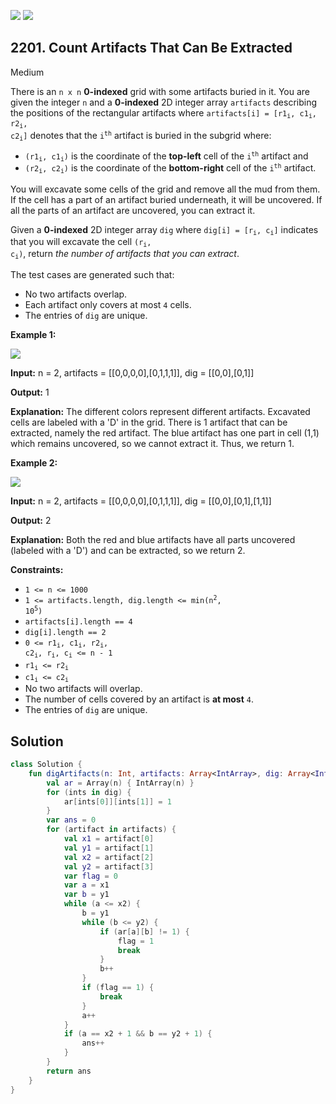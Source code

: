 [![](https://img.shields.io/github/stars/javadev/LeetCode-in-Kotlin?label=Stars&style=flat-square)](https://github.com/javadev/LeetCode-in-Kotlin)
[![](https://img.shields.io/github/forks/javadev/LeetCode-in-Kotlin?label=Fork%20me%20on%20GitHub%20&style=flat-square)](https://github.com/javadev/LeetCode-in-Kotlin/fork)

## 2201\. Count Artifacts That Can Be Extracted

Medium

There is an `n x n` **0-indexed** grid with some artifacts buried in it. You are given the integer `n` and a **0-indexed** 2D integer array `artifacts` describing the positions of the rectangular artifacts where <code>artifacts[i] = [r1<sub>i</sub>, c1<sub>i</sub>, r2<sub>i</sub>, c2<sub>i</sub>]</code> denotes that the <code>i<sup>th</sup></code> artifact is buried in the subgrid where:

*   <code>(r1<sub>i</sub>, c1<sub>i</sub>)</code> is the coordinate of the **top-left** cell of the <code>i<sup>th</sup></code> artifact and
*   <code>(r2<sub>i</sub>, c2<sub>i</sub>)</code> is the coordinate of the **bottom-right** cell of the <code>i<sup>th</sup></code> artifact.

You will excavate some cells of the grid and remove all the mud from them. If the cell has a part of an artifact buried underneath, it will be uncovered. If all the parts of an artifact are uncovered, you can extract it.

Given a **0-indexed** 2D integer array `dig` where <code>dig[i] = [r<sub>i</sub>, c<sub>i</sub>]</code> indicates that you will excavate the cell <code>(r<sub>i</sub>, c<sub>i</sub>)</code>, return _the number of artifacts that you can extract_.

The test cases are generated such that:

*   No two artifacts overlap.
*   Each artifact only covers at most `4` cells.
*   The entries of `dig` are unique.

**Example 1:**

![](https://assets.leetcode.com/uploads/2019/09/16/untitled-diagram.jpg)

**Input:** n = 2, artifacts = \[\[0,0,0,0],[0,1,1,1]], dig = \[\[0,0],[0,1]]

**Output:** 1

**Explanation:** The different colors represent different artifacts. Excavated cells are labeled with a 'D' in the grid. There is 1 artifact that can be extracted, namely the red artifact. The blue artifact has one part in cell (1,1) which remains uncovered, so we cannot extract it. Thus, we return 1.

**Example 2:**

![](https://assets.leetcode.com/uploads/2019/09/16/untitled-diagram-1.jpg)

**Input:** n = 2, artifacts = \[\[0,0,0,0],[0,1,1,1]], dig = \[\[0,0],[0,1],[1,1]]

**Output:** 2

**Explanation:** Both the red and blue artifacts have all parts uncovered (labeled with a 'D') and can be extracted, so we return 2.

**Constraints:**

*   `1 <= n <= 1000`
*   <code>1 <= artifacts.length, dig.length <= min(n<sup>2</sup>, 10<sup>5</sup>)</code>
*   `artifacts[i].length == 4`
*   `dig[i].length == 2`
*   <code>0 <= r1<sub>i</sub>, c1<sub>i</sub>, r2<sub>i</sub>, c2<sub>i</sub>, r<sub>i</sub>, c<sub>i</sub> <= n - 1</code>
*   <code>r1<sub>i</sub> <= r2<sub>i</sub></code>
*   <code>c1<sub>i</sub> <= c2<sub>i</sub></code>
*   No two artifacts will overlap.
*   The number of cells covered by an artifact is **at most** `4`.
*   The entries of `dig` are unique.

## Solution

```kotlin
class Solution {
    fun digArtifacts(n: Int, artifacts: Array<IntArray>, dig: Array<IntArray>): Int {
        val ar = Array(n) { IntArray(n) }
        for (ints in dig) {
            ar[ints[0]][ints[1]] = 1
        }
        var ans = 0
        for (artifact in artifacts) {
            val x1 = artifact[0]
            val y1 = artifact[1]
            val x2 = artifact[2]
            val y2 = artifact[3]
            var flag = 0
            var a = x1
            var b = y1
            while (a <= x2) {
                b = y1
                while (b <= y2) {
                    if (ar[a][b] != 1) {
                        flag = 1
                        break
                    }
                    b++
                }
                if (flag == 1) {
                    break
                }
                a++
            }
            if (a == x2 + 1 && b == y2 + 1) {
                ans++
            }
        }
        return ans
    }
}
```